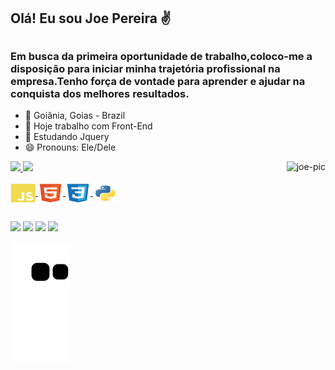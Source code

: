 ##
## Olá! Eu sou Joe Pereira ✌
## 
### Em busca da primeira oportunidade de trabalho,coloco-me a disposição para iniciar minha trajetória profissional na empresa.Tenho força de vontade para aprender e ajudar na conquista dos melhores resultados.

- 📍  Goiânia, Goias - Brazil
- 🔭 Hoje trabalho com Front-End
- 🌱 Estudando Jquery
- 😄 Pronouns: Ele/Dele

<div>
  <a href="https://github.com/JoePereiraa">
  <img height="180em" src="https://github-readme-stats.vercel.app/api?username=JoePereiraa&show_icons=true&theme=dark&include_all_commits=true&count_private=true"/>
    <img align=right alt="joe-pic" height="150"src="https://user-images.githubusercontent.com/96992081/148294491-b10e6b1f-b51a-4353-9735-aa5f927ffcd9.jpg?widht=676&height=676">
     <img height="180em" src="https://github-readme-stats.vercel.app/api/top-langs/?username=JoePereiraa&layout=compact&langs_count=7&theme=dark"/>
  
</div>
<div style="display: inline_block"><br>
  <img align="center" alt="Joe-Js" height="30" width="40" src="https://raw.githubusercontent.com/devicons/devicon/master/icons/javascript/javascript-plain.svg">
  <imalign="center" alt="Joe-Ts" height="30" width="40" src="https://raw.githubusercontent.com/devicons/devicon/master/icons/typescript/typescript-plain.svg">
  <imalign="center" alt="Joe-React" height="30" width="40" src="https://raw.githubusercontent.com/devicons/devicon/master/icons/react/react-original.svg">
  <img align="center" alt="Joe-HTML" height="30" width="40" src="https://raw.githubusercontent.com/devicons/devicon/master/icons/html5/html5-original.svg">
  <img align="center" alt="Joe-CSS" height="30" width="40" src="https://raw.githubusercontent.com/devicons/devicon/master/icons/css3/css3-original.svg">
  <img align="center" alt="Joe-Python" height="30" width="40" src="https://raw.githubusercontent.com/devicons/devicon/master/icons/python/python-original.svg">
  <imalign="center" alt="Joe-Csharp" height="30" width="40" src="https://raw.githubusercontent.com/devicons/devicon/master/icons/csharp/csharp-original.svg">
</div>
    
##
    
<div>
  <a href="https://instagram.com/juengs target="_blank"><img src="https://img.shields.io/badge/-Instagram-%23E4405F?style=for-the-badge&logo=instagram&logoColor=white" target="_blank"></a>
<a href="https://discord.gg/" target="_blank"><img src="https://img.shields.io/badge/Discord-7289DA?style=for-the-badge&logo=discord&logoColor=white" target="_blank"></a> 
  <a href = "mailto:contatojuengsfinance@gmail.com"><img src="https://img.shields.io/badge/-Gmail-%23333?style=for-the-badge&logo=gmail&logoColor=white" target="_blank"></a>
  <a href="https://www.linkedin.com/in/" target="_blank"><img src="https://img.shields.io/badge/-LinkedIn-%230077B5?style=for-the-badge&logo=linkedin&logoColor=white" target="_blank"></a>
  
  ![Snake animation](https://github.com/rafaballerini/rafaballerini/blob/output/github-contribution-grid-snake.svg)
</div>
